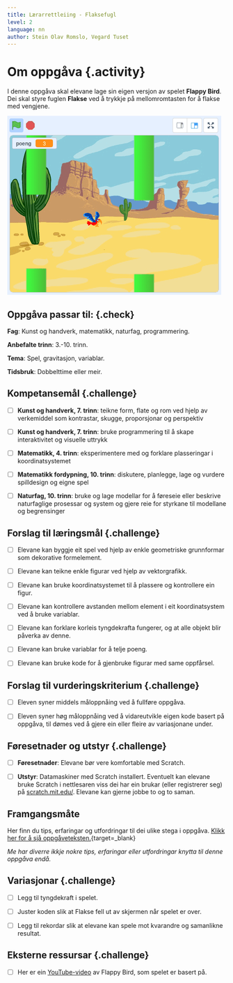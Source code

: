 ```yaml
---
title: Lærarrettleiing - Flaksefugl
level: 2
language: nn
author: Stein Olav Romslo, Vegard Tuset
---
```



# Om oppgåva {.activity}

I denne oppgåva skal elevane lage sin eigen versjon av spelet __Flappy Bird__.
Dei skal styre fuglen __Flakse__ ved å trykkje på mellomromtasten for å flakse
med vengjene.

![Illustrasjon av eit ferdig Flaksefugl-spel](flaksefugl.png)

## Oppgåva passar til: {.check}

__Fag__: Kunst og handverk, matematikk, naturfag, programmering.

__Anbefalte trinn__: 3.-10. trinn.

__Tema__: Spel, gravitasjon, variablar.

__Tidsbruk__: Dobbelttime eller meir.

## Kompetansemål {.challenge}

- [ ] __Kunst og handverk, 7. trinn__: teikne form, flate og rom ved hjelp av
      verkemiddel som kontrastar, skugge, proporsjonar og perspektiv

- [ ] __Kunst og handverk, 7. trinn__: bruke programmering til å skape
      interaktivitet og visuelle uttrykk

- [ ] __Matematikk, 4. trinn__: eksperimentere med og forklare plasseringar i
      koordinatsystemet

- [ ] __Matematikk fordypning, 10. trinn__: diskutere, planlegge, lage og
      vurdere spilldesign og eigne spel

- [ ] __Naturfag, 10. trinn__: bruke og lage modellar for å føreseie eller
      beskrive naturfaglige prosessar og system og gjere reie for styrkane til
      modellane og begrensinger

## Forslag til læringsmål {.challenge}

- [ ] Elevane kan byggje eit spel ved hjelp av enkle geometriske grunnformar som
  dekorative formelement.

- [ ] Elevane kan teikne enkle figurar ved hjelp av vektorgrafikk.

- [ ] Elevane kan bruke koordinatsystemet til å plassere og kontrollere ein
  figur.

- [ ] Elevane kan kontrollere avstanden mellom element i eit koordinatsystem ved
  å bruke variablar.

- [ ] Elevane kan forklare korleis tyngdekrafta fungerer, og at alle objekt blir
  påverka av denne.

- [ ] Elevane kan bruke variablar for å telje poeng.

- [ ] Elevane kan bruke kode for å gjenbruke figurar med same oppfårsel.

## Forslag til vurderingskriterium {.challenge}

- [ ] Eleven syner middels måloppnåing ved å fullføre oppgåva.

- [ ] Eleven syner høg måloppnåing ved å vidareutvikle eigen kode basert på
  oppgåva, til dømes ved å gjere ein eller fleire av variasjonane under.

## Føresetnader og utstyr {.challenge}

- [ ] __Føresetnader__: Elevane bør vere komfortable med Scratch.

- [ ] __Utstyr__: Datamaskiner med Scratch installert. Eventuelt kan elevane
  bruke Scratch i nettlesaren viss dei har ein brukar (eller registrerer seg) på
  [scratch.mit.edu/](https://scratch.mit.edu/). Elevane kan gjerne jobbe to og
  to saman.

## Framgangsmåte

Her finn du tips, erfaringar og utfordringar til dei ulike stega i oppgåva.
[Klikk her for å sjå
oppgåveteksten.](../flaksefugl/flaksefugl_nn.html){target=_blank}

_Me har diverre ikkje nokre tips, erfaringar eller utfordringar knytta til denne
oppgåva endå._

## Variasjonar {.challenge}

- [ ] Legg til tyngdekraft i spelet.

- [ ] Juster koden slik at Flakse fell ut av skjermen når spelet er over.

- [ ] Legg til rekordar slik at elevane kan spele mot kvarandre og samanlikne
  resultat.

## Eksterne ressursar {.challenge}

- [ ] Her er ein [YouTube-video](https://www.youtube.com/watch?v%3DfQoJZuBwrkU)
  av Flappy Bird, som spelet er basert på.
